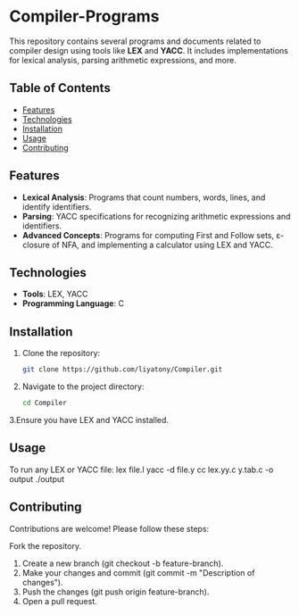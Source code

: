 # Compiler-Programs
This repository contains several programs and documents related to compiler design using tools like **LEX** and **YACC**. It includes implementations for lexical analysis, parsing arithmetic expressions, and more.

## Table of Contents
- [Features](#features)
- [Technologies](#technologies)
- [Installation](#installation)
- [Usage](#usage)
- [Contributing](#contributing)


## Features
- **Lexical Analysis**: Programs that count numbers, words, lines, and identify identifiers.
- **Parsing**: YACC specifications for recognizing arithmetic expressions and identifiers.
- **Advanced Concepts**: Programs for computing First and Follow sets, ε-closure of NFA, and implementing a calculator using LEX and YACC.

## Technologies
- **Tools**: LEX, YACC
- **Programming Language**: C

## Installation
1. Clone the repository:
   ```bash
   git clone https://github.com/liyatony/Compiler.git
2. Navigate to the project directory:
   ```bash
   cd Compiler
3.Ensure you have LEX and YACC installed.
## Usage
To run any LEX or YACC file:
lex file.l
yacc -d file.y
cc lex.yy.c y.tab.c -o output
./output

## Contributing
Contributions are welcome! Please follow these steps:

Fork the repository.
1. Create a new branch (git checkout -b feature-branch).
2. Make your changes and commit (git commit -m "Description of changes").
3. Push the changes (git push origin feature-branch).
4. Open a pull request.
